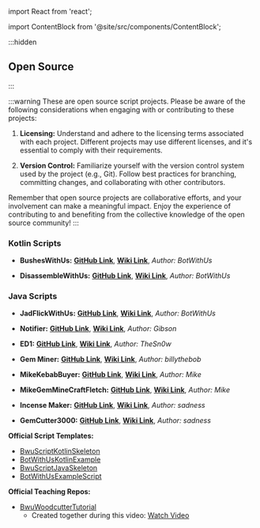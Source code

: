import React from 'react';

import ContentBlock from '@site/src/components/ContentBlock';

:::hidden

## Open Source

:::

<ContentBlock title="Open Source Scripts">

:::warning
These are open source script projects. Please be aware of the following considerations when engaging with or contributing to these projects:

1. **Licensing:** Understand and adhere to the licensing terms associated with each project. Different projects may use different licenses, and it's essential to comply with their requirements.

2. **Version Control:** Familiarize yourself with the version control system used by the project (e.g., Git). Follow best practices for branching, committing changes, and collaborating with other contributors.

Remember that open source projects are collaborative efforts, and your involvement can make a meaningful impact. Enjoy the experience of contributing to and benefiting from the collective knowledge of the open source community!
:::
</ContentBlock>

<ContentBlock title="Offical Scripts:">

### Kotlin Scripts

- **BushesWithUs:** [**GitHub Link**](https://github.com/BotWithUs/BushesWithUs), [**Wiki Link**](/BushesWithUs), _Author: BotWithUs_

- **DisassembleWithUs:** [**GitHub Link**](https://github.com/BotWithUs/DisassembleWithUs), [**Wiki Link**](/DisassembleWithUs), _Author: BotWithUs_

### Java Scripts

- **JadFlickWithUs:** [**GitHub Link**](https://github.com/BotWithUs/BwuJadFlicker), [**Wiki Link**](/JadFlickWithUs), _Author: BotWithUs_

</ContentBlock>

<ContentBlock title="Community Scripts:">

- **Notifier:** [**GitHub Link**](https://github.com/GibsonHF/ItemFindHook), [**Wiki Link**](/Item%20Notifier), _Author: Gibson_

- **ED1:** [**GitHub Link**](https://github.com/TheSn0w/ED1), [**Wiki Link**](/ED1), _Author: TheSn0w_

- **Gem Miner:** [**GitHub Link**](https://github.com/unknownname/Crafting), [**Wiki Link**](/Billythebobs-Gem-Miner), _Author: billythebob_

- **MikeKebabBuyer:** [**GitHub Link**](https://github.com/devMikeyB/MikeKebabBuyer), [**Wiki Link**](/MikeKebabPurchaser), _Author: Mike_

- **MikeGemMineCraftFletch:** [**GitHub Link**](https://github.com/devMikeyB/MikeGemMineCraftFletch), [**Wiki Link**](/MikeGemMineCraftFletch), _Author: Mike_

- **Incense Maker:** [**GitHub Link**](https://github.com/notsadness/IncenseMaker), [**Wiki Link**](/Incense-Stick-Maker), _Author: sadness_

- **GemCutter3000:** [**GitHub Link**](https://github.com/notsadness/GemCutter3000), [**Wiki Link**](/GemCutter3000), _Author: sadness_

</ContentBlock>

<ContentBlock title="Additional Resources and Tutorials:">

**Official Script Templates:**

- [BwuScriptKotlinSkeleton](https://github.com/BotWithUs/BwuScriptKotlinSkeleton)
- [BotWithUsKotlinExample](https://github.com/BotWithUs/BotWithUsKotlinExample)
- [BwuScriptJavaSkeleton](https://github.com/BotWithUs/BwuScriptJavaSkeleton)
- [BotWithUsExampleScript](https://github.com/BotWithUs/BotWithUsExampleScript)

**Official Teaching Repos:**

- [BwuWoodcutterTutorial](https://github.com/BotWithUs/BwuWoodcutterTutorial)
  - Created together during this video: [Watch Video](https://www.youtube.com/watch?v=jdNKI84m1HQ)

</ContentBlock>

